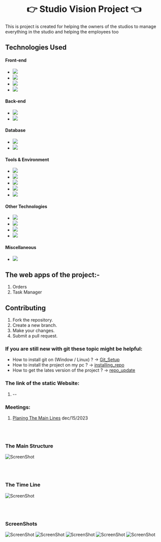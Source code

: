 <h1 align="center">👉 Studio Vision Project 👈</h1>
This is project is created for helping the owners of the studios to manage everything in the studio and helping the employees too

## Technologies Used

#### Front-end
- <img src="https://img.shields.io/badge/Language-HTML-%23e34f26">
- <img src="https://img.shields.io/badge/Language-CSS-%23002561">
- <img src="https://img.shields.io/badge/Language-JavaScript-yellow">
- <img src="https://img.shields.io/badge/Framework-Bootstrap-%23563d7c">

#### Back-end
- <img src="https://img.shields.io/badge/Language-Python-%234584b6">
- <img src="https://img.shields.io/badge/Framework-Django-%23092e20">

#### Database
- <img src="https://img.shields.io/badge/Database-MySQL-%2300758f">
- <img src="https://img.shields.io/badge/Database-PostgreSQL-%23336791">

#### Tools & Environment
- <img src="https://img.shields.io/badge/Tools-Git-%23c9510c">
- <img src="https://img.shields.io/badge/Tools-VS%20Code-%2314acf2">
- <img src="https://img.shields.io/badge/OS-Arch%20Linux-blue">
- <img src="https://img.shields.io/badge/OS-Windows-blueviolet">
- <img src="https://img.shields.io/badge/Containerization-Docker-blue">

#### Other Technologies
- <img src="https://img.shields.io/badge/Tailwind%20CSS-blue">
- <img src="https://img.shields.io/badge/HTMX-%23e34f26">
- <img src="https://img.shields.io/badge/Hyperscript-orange">
- <img src="https://img.shields.io/badge/Alpine.js-green">

#### Miscellaneous
- <img src="https://img.shields.io/badge/ChatGPT-blue">

## The web apps of the project:-
1. Orders
2. Task Manager

## Contributing
1. Fork the repository.
2. Create a new branch.
3. Make your changes.
4. Submit a pull request.

### If you are still new with git these topic might be helpful:
- How to install git on (Window / Linux) ? 
    -> [Git_Setup](needs/Git_setup.md)
- How to install the project on my pc ?
    -> [installing_repo](needs/installing-repo.md)
- How to get the lates version of the project ?
    -> [repo_update](needs/repo-update.md)

### The link of the static Website:
1. --
### Meetings:
1. [Planing The Main Lines](Meetings/13-Mar.md) dec/15/2023

<br><br>

### The Main Structure 
![ScreenShot](./images/28-Mar/main_structure.png)

<br><br>

### The Time Line
![ScreenShot](./images/28-Mar/time_line.png)

<br><br>

### ScreenShots
![ScreenShot](./images/23-Mar/screen_01.png)
![ScreenShot](./images/23-Mar/screen_02.png)
![ScreenShot](./images/23-Mar/screen_03.png)
![ScreenShot](./images/23-Mar/screen_04.png)
![ScreenShot](./images/23-Mar/screen_05.png)
